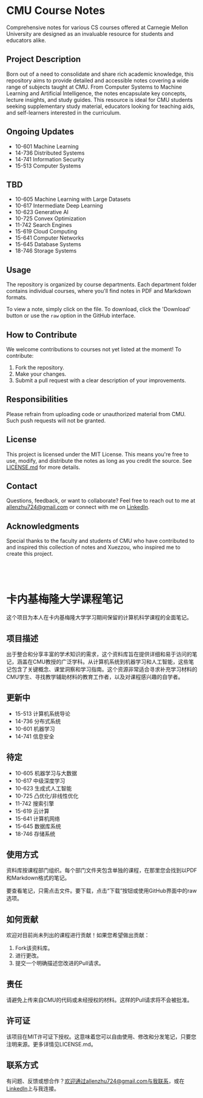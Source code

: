 # CMU Course Notes

Comprehensive notes for various CS courses offered at Carnegie Mellon University are designed as an invaluable resource for students and educators alike. 

## Project Description

Born out of a need to consolidate and share rich academic knowledge, this repository aims to provide detailed and accessible notes covering a wide range of subjects taught at CMU. From Computer Systems to Machine Learning and Artificial Intelligence, the notes encapsulate key concepts, lecture insights, and study guides. This resource is ideal for CMU students seeking supplementary study material, educators looking for teaching aids, and self-learners interested in the curriculum.

## Ongoing Updates

- 10-601 Machine Learning
- 14-736 Distributed Systems
- 14-741 Information Security
- 15-513 Computer Systems

## TBD

- 10-605 Machine Learning with Large Datasets
- 10-617 Intermediate Deep Learning
- 10-623 Generative AI
- 10-725 Convex Optimization
- 11-742 Search Engines
- 15-619 Cloud Computing
- 15-641 Computer Networks
- 15-645 Database Systems
- 18-746 Storage Systems

## Usage

The repository is organized by course departments. Each department folder contains individual courses, where you'll find notes in PDF and Markdown formats.

To view a note, simply click on the file. To download, click the 'Download' button or use the `raw` option in the GitHub interface.

## How to Contribute

We welcome contributions to courses not yet listed at the moment! To contribute:
1. Fork the repository.
2. Make your changes.
3. Submit a pull request with a clear description of your improvements.

## Responsibilities

Please refrain from uploading code or unauthorized material from CMU. Such push requests will not be granted.

## License

This project is licensed under the MIT License. This means you're free to use, modify, and distribute the notes as long as you credit the source. See [LICENSE.md](LINK) for more details.

## Contact

Questions, feedback, or want to collaborate? Feel free to reach out to me at allenzhu724@gmail.com or connect with me on [LinkedIn](https://www.linkedin.com/in/allenjwzhu724/).

## Acknowledgments

Special thanks to the faculty and students of CMU who have contributed to and inspired this collection of notes and Xuezzou, who inspired me to create this project.
<br><br><br><br>
# 卡内基梅隆大学课程笔记

这个项目为本人在卡内基梅隆大学学习期间保留的计算机科学课程的全面笔记。

## 项目描述

出于整合和分享丰富的学术知识的需求，这个资料库旨在提供详细和易于访问的笔记，涵盖在CMU教授的广泛学科。从计算机系统到机器学习和人工智能，这些笔记包含了关键概念、课堂洞察和学习指南。这个资源非常适合寻求补充学习材料的CMU学生、寻找教学辅助材料的教育工作者，以及对课程感兴趣的自学者。

## 更新中

- 15-513 计算机系统导论
- 14-736 分布式系统
- 10-601 机器学习
- 14-741 信息安全
  
## 待定

- 10-605 机器学习与大数据
- 10-617 中级深度学习
- 10-623 生成式人工智能
- 10-725 凸优化/非线性优化
- 11-742 搜索引擎
- 15-619 云计算
- 15-641 计算机网络
- 15-645 数据库系统
- 18-746 存储系统
  
## 使用方式

资料库按课程部门组织。每个部门文件夹包含单独的课程，在那里您会找到以PDF和Markdown格式的笔记。

要查看笔记，只需点击文件。要下载，点击“下载”按钮或使用GitHub界面中的raw选项。

## 如何贡献

欢迎对目前尚未列出的课程进行贡献！如果您希望做出贡献：
1. Fork该资料库。
2. 进行更改。
3. 提交一个明确描述您改进的Pull请求。
   
## 责任

请避免上传来自CMU的代码或未经授权的材料。这样的Pull请求将不会被批准。

## 许可证

该项目在MIT许可证下授权。这意味着您可以自由使用、修改和分发笔记，只要您注明来源。更多详情见LICENSE.md。

## 联系方式

有问题、反馈或想合作？欢迎通过allenzhu724@gmail.com与我联系，或在[LinkedIn](https://www.linkedin.com/in/allenjwzhu724/)上与我连接。
